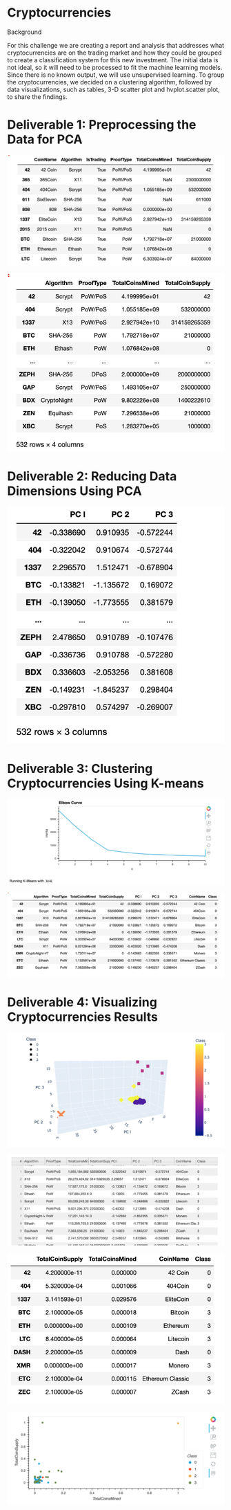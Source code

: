 # Cryptocurrencies

Background

For this challenge we are creating a report and analysis that addresses what cryptocurrencies are on the trading market and how they could be grouped to create a classification system for this new investment. The initial data is not ideal, so it will need to be processed to fit the machine learning models. Since there is no known output, we will use unsupervised learning. To group the cryptocurrencies, we decided on a clustering algorithm, followed by data visualizations, such as tables, 3-D scatter plot and hvplot.scatter plot, to share the findings.

# Deliverable 1: Preprocessing the Data for PCA  

![Del%201%20crypto_df](https://github.com/cbrito3/Cryptocurrencies/blob/main/Del%201%20crypto_df.png)


![Del%201%20clean%20data](https://github.com/cbrito3/Cryptocurrencies/blob/main/Del%201%20clean%20data.png)


# Deliverable 2: Reducing Data Dimensions Using PCA

![Del%202%20three%20components](https://github.com/cbrito3/Cryptocurrencies/blob/main/Del%202%20three%20components.png)


# Deliverable 3: Clustering Cryptocurrencies Using K-means

![Del%203%20Elbow%20Curve](https://github.com/cbrito3/Cryptocurrencies/blob/main/Del%203%20Elbow%20Curve.png)

![Del%203%20clustered_df](https://github.com/cbrito3/Cryptocurrencies/blob/main/Del%203%20clustered_df.png)


# Deliverable 4: Visualizing Cryptocurrencies Results

![Del%204%203D-Scatter](https://github.com/cbrito3/Cryptocurrencies/blob/main/Del%204%203D-Scatter.png)

![Del%204%20hvplot.table](https://github.com/cbrito3/Cryptocurrencies/blob/main/Del%204%20hvplot.table.png)


![Del%204%20new%20DataFrame](https://github.com/cbrito3/Cryptocurrencies/blob/main/Del%204%20new%20DataFrame.png)

![Del%204%20hvplot.scatter%20plot](https://github.com/cbrito3/Cryptocurrencies/blob/main/Del%204%20hvplot.scatter%20plot.png)


